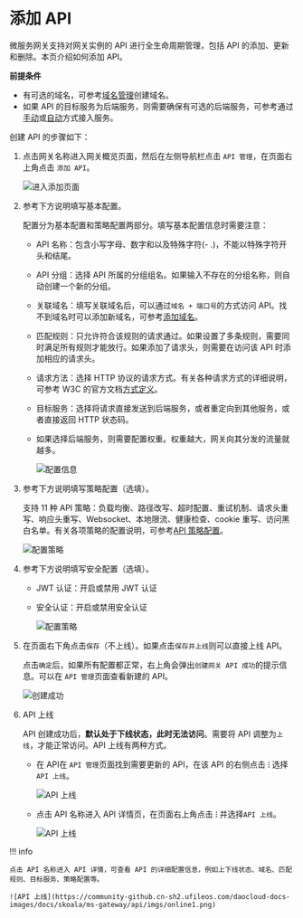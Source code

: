 # 添加 API

微服务网关支持对网关实例的 API 进行全生命周期管理，包括 API 的添加、更新和删除。本页介绍如何添加 API。

**前提条件**

- 有可选的域名，可参考[域名管理](../domain/add-domain.md)创建域名。
- 如果 API 的目标服务为后端服务，则需要确保有可选的后端服务，可参考通过[手动](../service/manual-integrate.md)或[自动](../service/auto-manage.md)方式接入服务。

创建 API 的步骤如下：

1. 点击网关名称进入网关概览页面，然后在左侧导航栏点击 `API 管理`，在页面右上角点击 `添加 API`。

    ![进入添加页面](https://community-github.cn-sh2.ufileos.com/daocloud-docs-images/docs/skoala/ms-gateway/api/imgs/add-api-01.png)

2. 参考下方说明填写基本配置。

    配置分为基本配置和策略配置两部分。填写基本配置信息时需要注意：

    - API 名称：包含小写字母、数字和以及特殊字符(- .)，不能以特殊字符开头和结尾。
    - API 分组：选择 API 所属的分组组名。如果输入不存在的分组名称，则自动创建一个新的分组。
    - 关联域名：填写关联域名后，可以通过`域名 + 端口号`的方式访问 API。找不到域名时可以添加新域名，可参考[添加域名](../domain/add-domain.md)。
    - 匹配规则：只允许符合该规则的请求通过。如果设置了多条规则，需要同时满足所有规则才能放行。如果添加了请求头，则需要在访问该 API 时添加相应的请求头。
    - 请求方法：选择 HTTP 协议的请求方式。有关各种请求方式的详细说明，可参考 W3C 的官方文档[方式定义](https://www.rfc-editor.org/rfc/rfc9110.html#name-method-definitions)。
    - 目标服务：选择将请求直接发送到后端服务，或者重定向到其他服务，或者直接返回 HTTP 状态码。
    - 如果选择后端服务，则需要配置权重。权重越大，网关向其分发的流量就越多。

        ![配置信息](https://community-github.cn-sh2.ufileos.com/daocloud-docs-images/docs/skoala/ms-gateway/api/imgs/config.png)

3. 参考下方说明填写策略配置（选填）。

    支持 11 种 API 策略：负载均衡、路径改写、超时配置、重试机制、请求头重写、响应头重写、Websocket、本地限流、健康检查、cookie 重写、访问黑白名单。有关各项策略的配置说明，可参考[API 策略配置](api-policy.md)。

    ![配置策略](https://community-github.cn-sh2.ufileos.com/daocloud-docs-images/docs/skoala/ms-gateway/api/imgs/policy01.png)

4. 参考下方说明填写安全配置（选填）。

    - JWT 认证：开启或禁用 JWT 认证
    - 安全认证：开启或禁用安全认证

        ![配置策略](https://community-github.cn-sh2.ufileos.com/daocloud-docs-images/docs/skoala/ms-gateway/api/imgs/policy02.png)

5. 在页面右下角点击`保存`（不上线）。如果点击`保存并上线`则可以直接上线 API。

    点击`确定`后，如果所有配置都正常，右上角会弹出`创建网关 API 成功`的提示信息。可以在 `API 管理`页面查看新建的 API。

    ![创建成功](https://community-github.cn-sh2.ufileos.com/daocloud-docs-images/docs/skoala/ms-gateway/api/imgs/result.png)

6. API 上线

    API 创建成功后，**默认处于下线状态，此时无法访问**。需要将 API 调整为`上线`，才能正常访问。API 上线有两种方式。

    - 在 API在 `API 管理`页面找到需要更新的 API，在该 API 的右侧点击 **`ⵗ`** 选择`API 上线`。

        ![API 上线](https://community-github.cn-sh2.ufileos.com/daocloud-docs-images/docs/skoala/ms-gateway/api/imgs/online.png)

    - 点击 API 名称进入 API 详情页，在页面右上角点击 **`ⵗ`** 并选择`API 上线`。

        ![API 上线](https://community-github.cn-sh2.ufileos.com/daocloud-docs-images/docs/skoala/ms-gateway/api/imgs/online1.png)

!!! info

    点击 API 名称进入 API 详情，可查看 API 的详细配置信息，例如上下线状态、域名、匹配规则、目标服务、策略配置等。

    ![API 上线](https://community-github.cn-sh2.ufileos.com/daocloud-docs-images/docs/skoala/ms-gateway/api/imgs/online1.png)
